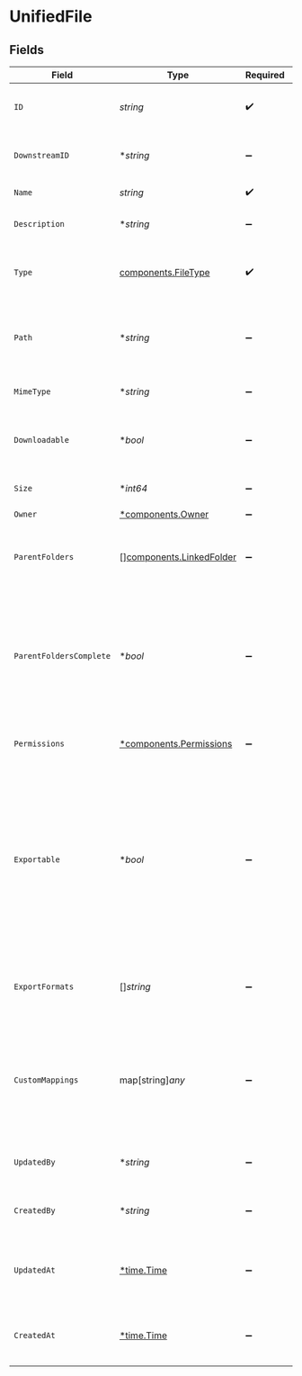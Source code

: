 # UnifiedFile


## Fields

| Field                                                                                                                                                      | Type                                                                                                                                                       | Required                                                                                                                                                   | Description                                                                                                                                                | Example                                                                                                                                                    |
| ---------------------------------------------------------------------------------------------------------------------------------------------------------- | ---------------------------------------------------------------------------------------------------------------------------------------------------------- | ---------------------------------------------------------------------------------------------------------------------------------------------------------- | ---------------------------------------------------------------------------------------------------------------------------------------------------------- | ---------------------------------------------------------------------------------------------------------------------------------------------------------- |
| `ID`                                                                                                                                                       | *string*                                                                                                                                                   | :heavy_check_mark:                                                                                                                                         | A unique identifier for an object.                                                                                                                         | 12345                                                                                                                                                      |
| `DownstreamID`                                                                                                                                             | **string*                                                                                                                                                  | :heavy_minus_sign:                                                                                                                                         | The third-party API ID of original entity                                                                                                                  | 12345                                                                                                                                                      |
| `Name`                                                                                                                                                     | *string*                                                                                                                                                   | :heavy_check_mark:                                                                                                                                         | The name of the file                                                                                                                                       | sample.jpg                                                                                                                                                 |
| `Description`                                                                                                                                              | **string*                                                                                                                                                  | :heavy_minus_sign:                                                                                                                                         | Optional description of the file                                                                                                                           | A sample image                                                                                                                                             |
| `Type`                                                                                                                                                     | [components.FileType](../../models/components/filetype.md)                                                                                                 | :heavy_check_mark:                                                                                                                                         | The type of resource. Could be file, folder or url                                                                                                         | file                                                                                                                                                       |
| `Path`                                                                                                                                                     | **string*                                                                                                                                                  | :heavy_minus_sign:                                                                                                                                         | The full path of the file or folder (includes the file name)                                                                                               | /Documents/sample.jpg                                                                                                                                      |
| `MimeType`                                                                                                                                                 | **string*                                                                                                                                                  | :heavy_minus_sign:                                                                                                                                         | The MIME type of the file.                                                                                                                                 | image/jpeg                                                                                                                                                 |
| `Downloadable`                                                                                                                                             | **bool*                                                                                                                                                    | :heavy_minus_sign:                                                                                                                                         | Whether the current user can download this file                                                                                                            |                                                                                                                                                            |
| `Size`                                                                                                                                                     | **int64*                                                                                                                                                   | :heavy_minus_sign:                                                                                                                                         | The size of the file in bytes                                                                                                                              | 1810673                                                                                                                                                    |
| `Owner`                                                                                                                                                    | [*components.Owner](../../models/components/owner.md)                                                                                                      | :heavy_minus_sign:                                                                                                                                         | N/A                                                                                                                                                        |                                                                                                                                                            |
| `ParentFolders`                                                                                                                                            | [][components.LinkedFolder](../../models/components/linkedfolder.md)                                                                                       | :heavy_minus_sign:                                                                                                                                         | The parent folders of the file, starting from the root                                                                                                     |                                                                                                                                                            |
| `ParentFoldersComplete`                                                                                                                                    | **bool*                                                                                                                                                    | :heavy_minus_sign:                                                                                                                                         | Whether the list of parent folders is complete. Some connectors only return the direct parent of a file                                                    |                                                                                                                                                            |
| `Permissions`                                                                                                                                              | [*components.Permissions](../../models/components/permissions.md)                                                                                          | :heavy_minus_sign:                                                                                                                                         | Permissions the current user has on this file.                                                                                                             |                                                                                                                                                            |
| `Exportable`                                                                                                                                               | **bool*                                                                                                                                                    | :heavy_minus_sign:                                                                                                                                         | Whether the current file is exportable to other file formats. This property is relevant for proprietary file formats such as Google Docs or Dropbox Paper. |                                                                                                                                                            |
| `ExportFormats`                                                                                                                                            | []*string*                                                                                                                                                 | :heavy_minus_sign:                                                                                                                                         | The available file formats when exporting this file.                                                                                                       | [<br/>"application/pdf",<br/>"application/vnd.oasis.opendocument.presentation",<br/>"text/plain"<br/>]                                                     |
| `CustomMappings`                                                                                                                                           | map[string]*any*                                                                                                                                           | :heavy_minus_sign:                                                                                                                                         | When custom mappings are configured on the resource, the result is included here.                                                                          |                                                                                                                                                            |
| `UpdatedBy`                                                                                                                                                | **string*                                                                                                                                                  | :heavy_minus_sign:                                                                                                                                         | The user who last updated the object.                                                                                                                      | 12345                                                                                                                                                      |
| `CreatedBy`                                                                                                                                                | **string*                                                                                                                                                  | :heavy_minus_sign:                                                                                                                                         | The user who created the object.                                                                                                                           | 12345                                                                                                                                                      |
| `UpdatedAt`                                                                                                                                                | [*time.Time](https://pkg.go.dev/time#Time)                                                                                                                 | :heavy_minus_sign:                                                                                                                                         | The date and time when the object was last updated.                                                                                                        | 2020-09-30T07:43:32.000Z                                                                                                                                   |
| `CreatedAt`                                                                                                                                                | [*time.Time](https://pkg.go.dev/time#Time)                                                                                                                 | :heavy_minus_sign:                                                                                                                                         | The date and time when the object was created.                                                                                                             | 2020-09-30T07:43:32.000Z                                                                                                                                   |